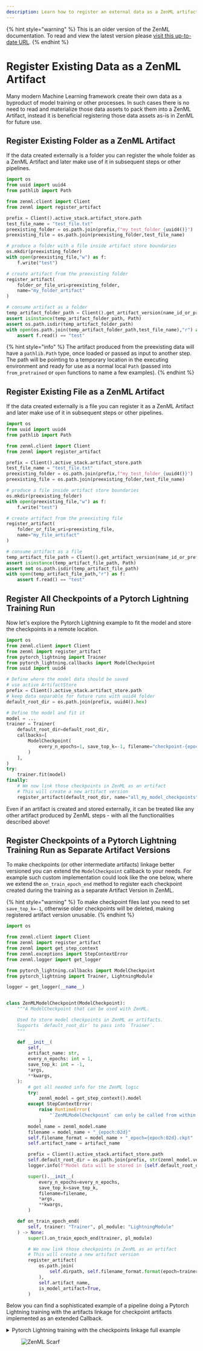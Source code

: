 ```yaml
---
description: Learn how to register an external data as a ZenML artifact for future use.
---
```


{% hint style="warning" %}
This is an older version of the ZenML documentation. To read and view the latest version please [visit this up-to-date URL](https://docs.zenml.io).
{% endhint %}


# Register Existing Data as a ZenML Artifact

Many modern Machine Learning framework create their own data as a byproduct of model training or other processes. In such cases there is no need to read and materialize those data assets to pack them into a ZenML Artifact, instead it is beneficial registering those data assets as-is in ZenML for future use.

## Register Existing Folder as a ZenML Artifact

If the data created externally is a folder you can register the whole folder as a ZenML Artifact and later make use of it in subsequent steps or other pipelines.

```python
import os
from uuid import uuid4
from pathlib import Path

from zenml.client import Client
from zenml import register_artifact

prefix = Client().active_stack.artifact_store.path
test_file_name = "test_file.txt"
preexisting_folder = os.path.join(prefix,f"my_test_folder_{uuid4()}")
preexisting_file = os.path.join(preexisting_folder,test_file_name)

# produce a folder with a file inside artifact store boundaries
os.mkdir(preexisting_folder)
with open(preexisting_file,"w") as f:
    f.write("test")

# create artifact from the preexisting folder
register_artifact(
    folder_or_file_uri=preexisting_folder,
    name="my_folder_artifact"
)

# consume artifact as a folder
temp_artifact_folder_path = Client().get_artifact_version(name_id_or_prefix="my_folder_artifact").load()
assert isinstance(temp_artifact_folder_path, Path)
assert os.path.isdir(temp_artifact_folder_path)
with open(os.path.join(temp_artifact_folder_path,test_file_name),"r") as f:
    assert f.read() == "test"
```

{% hint style="info" %}
The artifact produced from the preexisting data will have a `pathlib.Path` type, once loaded or passed as input to another step. The path will be pointing to a temporary location in the executing environment and ready for use as a normal local `Path` (passed into `from_pretrained` or `open` functions to name a few examples).
{% endhint %}

## Register Existing File as a ZenML Artifact

If the data created externally is a file you can register it as a ZenML Artifact and later make use of it in subsequent steps or other pipelines.

```python
import os
from uuid import uuid4
from pathlib import Path

from zenml.client import Client
from zenml import register_artifact

prefix = Client().active_stack.artifact_store.path
test_file_name = "test_file.txt"
preexisting_folder = os.path.join(prefix,f"my_test_folder_{uuid4()}")
preexisting_file = os.path.join(preexisting_folder,test_file_name)

# produce a file inside artifact store boundaries
os.mkdir(preexisting_folder)
with open(preexisting_file,"w") as f:
    f.write("test")

# create artifact from the preexisting file
register_artifact(
    folder_or_file_uri=preexisting_file,
    name="my_file_artifact"
)

# consume artifact as a file
temp_artifact_file_path = Client().get_artifact_version(name_id_or_prefix="my_file_artifact").load()
assert isinstance(temp_artifact_file_path, Path)
assert not os.path.isdir(temp_artifact_file_path)
with open(temp_artifact_file_path,"r") as f:
    assert f.read() == "test"
```

## Register All Checkpoints of a Pytorch Lightning Training Run

Now let's explore the Pytorch Lightning example to fit the model and store the checkpoints in a remote location.

```python
import os
from zenml.client import Client
from zenml import register_artifact
from pytorch_lightning import Trainer
from pytorch_lightning.callbacks import ModelCheckpoint
from uuid import uuid4

# Define where the model data should be saved
# use active ArtifactStore
prefix = Client().active_stack.artifact_store.path
# keep data separable for future runs with uuid4 folder
default_root_dir = os.path.join(prefix, uuid4().hex)

# Define the model and fit it
model = ...
trainer = Trainer(
    default_root_dir=default_root_dir,
    callbacks=[
        ModelCheckpoint(
            every_n_epochs=1, save_top_k=-1, filename="checkpoint-{epoch:02d}"
        )
    ],
)
try:
    trainer.fit(model)
finally:
    # We now link those checkpoints in ZenML as an artifact
    # This will create a new artifact version
    register_artifact(default_root_dir, name="all_my_model_checkpoints")
```

Even if an artifact is created and stored externally, it can be treated like any other artifact produced by ZenML steps - with all the functionalities described above!

## Register Checkpoints of a Pytorch Lightning Training Run as Separate Artifact Versions
To make checkpoints (or other intermediate artifacts) linkage better versioned you can extend the `ModelCheckpoint` callback to your needs. For example such custom implementation could look like the one below, where we extend the `on_train_epoch_end` method to register each checkpoint created during the training as a separate Artifact Version in ZenML.

{% hint style="warning" %}
To make checkpoint files last you need to set `save_top_k=-1`, otherwise older checkpoints will be deleted, making registered artifact version unusable.
{% endhint %}

```python
import os

from zenml.client import Client
from zenml import register_artifact
from zenml import get_step_context
from zenml.exceptions import StepContextError
from zenml.logger import get_logger

from pytorch_lightning.callbacks import ModelCheckpoint
from pytorch_lightning import Trainer, LightningModule

logger = get_logger(__name__)


class ZenMLModelCheckpoint(ModelCheckpoint):
    """A ModelCheckpoint that can be used with ZenML.

    Used to store model checkpoints in ZenML as artifacts.
    Supports `default_root_dir` to pass into `Trainer`.
    """

    def __init__(
        self,
        artifact_name: str,
        every_n_epochs: int = 1,
        save_top_k: int = -1,
        *args,
        **kwargs,
    ):
        # get all needed info for the ZenML logic
        try:
            zenml_model = get_step_context().model
        except StepContextError:
            raise RuntimeError(
                "`ZenMLModelCheckpoint` can only be called from within a step."
            )
        model_name = zenml_model.name
        filename = model_name + "_{epoch:02d}"
        self.filename_format = model_name + "_epoch={epoch:02d}.ckpt"
        self.artifact_name = artifact_name

        prefix = Client().active_stack.artifact_store.path
        self.default_root_dir = os.path.join(prefix, str(zenml_model.version))
        logger.info(f"Model data will be stored in {self.default_root_dir}")

        super().__init__(
            every_n_epochs=every_n_epochs,
            save_top_k=save_top_k,
            filename=filename,
            *args,
            **kwargs,
        )

    def on_train_epoch_end(
        self, trainer: "Trainer", pl_module: "LightningModule"
    ) -> None:
        super().on_train_epoch_end(trainer, pl_module)

        # We now link those checkpoints in ZenML as an artifact
        # This will create a new artifact version
        register_artifact(
            os.path.join(
                self.dirpath, self.filename_format.format(epoch=trainer.current_epoch)
            ),
            self.artifact_name,
            is_model_artifact=True,
        )
```

Below you can find a sophisticated example of a pipeline doing a Pytorch Lightning training with the artifacts linkage for checkpoint artifacts implemented as an extended Callback.

<details>

<summary>Pytorch Lightning training with the checkpoints linkage full example</summary>

```python
import os
from typing import Annotated
from pathlib import Path

import numpy as np
from zenml.client import Client
from zenml import register_artifact
from zenml import step, pipeline, get_step_context, Model
from zenml.exceptions import StepContextError
from zenml.logger import get_logger

from torch.utils.data import DataLoader
from torch.nn import ReLU, Linear, Sequential
from torch.nn.functional import mse_loss
from torch.optim import Adam
from torch import rand
from torchvision.datasets import MNIST
from torchvision.transforms import ToTensor
from pytorch_lightning.callbacks import ModelCheckpoint
from pytorch_lightning import Trainer, LightningModule

from zenml.new.pipelines.pipeline_context import get_pipeline_context

logger = get_logger(__name__)


class ZenMLModelCheckpoint(ModelCheckpoint):
    """A ModelCheckpoint that can be used with ZenML.

    Used to store model checkpoints in ZenML as artifacts.
    Supports `default_root_dir` to pass into `Trainer`.
    """

    def __init__(
        self,
        artifact_name: str,
        every_n_epochs: int = 1,
        save_top_k: int = -1,
        *args,
        **kwargs,
    ):
        # get all needed info for the ZenML logic
        try:
            zenml_model = get_step_context().model
        except StepContextError:
            raise RuntimeError(
                "`ZenMLModelCheckpoint` can only be called from within a step."
            )
        model_name = zenml_model.name
        filename = model_name + "_{epoch:02d}"
        self.filename_format = model_name + "_epoch={epoch:02d}.ckpt"
        self.artifact_name = artifact_name

        prefix = Client().active_stack.artifact_store.path
        self.default_root_dir = os.path.join(prefix, str(zenml_model.version))
        logger.info(f"Model data will be stored in {self.default_root_dir}")

        super().__init__(
            every_n_epochs=every_n_epochs,
            save_top_k=save_top_k,
            filename=filename,
            *args,
            **kwargs,
        )

    def on_train_epoch_end(
        self, trainer: "Trainer", pl_module: "LightningModule"
    ) -> None:
        super().on_train_epoch_end(trainer, pl_module)

        # We now link those checkpoints in ZenML as an artifact
        # This will create a new artifact version
        register_artifact(
            os.path.join(
                self.dirpath, self.filename_format.format(epoch=trainer.current_epoch)
            ),
            self.artifact_name,
            is_model_artifact=True,
        )


# define the LightningModule toy model
class LitAutoEncoder(LightningModule):
    def __init__(self, encoder, decoder):
        super().__init__()
        self.encoder = encoder
        self.decoder = decoder

    def training_step(self, batch, batch_idx):
        # training_step defines the train loop.
        # it is independent of forward
        x, _ = batch
        x = x.view(x.size(0), -1)
        z = self.encoder(x)
        x_hat = self.decoder(z)
        loss = mse_loss(x_hat, x)
        # Logging to TensorBoard (if installed) by default
        self.log("train_loss", loss)
        return loss

    def configure_optimizers(self):
        optimizer = Adam(self.parameters(), lr=1e-3)
        return optimizer


@step
def get_data() -> DataLoader:
    """Get the training data."""
    dataset = MNIST(os.getcwd(), download=True, transform=ToTensor())
    train_loader = DataLoader(dataset)

    return train_loader


@step
def get_model() -> LightningModule:
    """Get the model to train."""
    encoder = Sequential(Linear(28 * 28, 64), ReLU(), Linear(64, 3))
    decoder = Sequential(Linear(3, 64), ReLU(), Linear(64, 28 * 28))
    model = LitAutoEncoder(encoder, decoder)
    return model


@step
def train_model(
    model: LightningModule,
    train_loader: DataLoader,
    epochs: int = 1,
    artifact_name: str = "my_model_ckpts",
) -> None:
    """Run the training loop."""
    # configure checkpointing
    chkpt_cb = ZenMLModelCheckpoint(artifact_name=artifact_name)

    trainer = Trainer(
        # pass default_root_dir from ZenML checkpoint to
        # ensure that the data is accessible for the artifact
        # store
        default_root_dir=chkpt_cb.default_root_dir,
        limit_train_batches=100,
        max_epochs=epochs,
        callbacks=[chkpt_cb],
    )
    trainer.fit(model, train_loader)


@step
def predict(
    checkpoint_file: Path,
) -> Annotated[np.ndarray, "predictions"]:
    # load the model from the checkpoint
    encoder = Sequential(Linear(28 * 28, 64), ReLU(), Linear(64, 3))
    decoder = Sequential(Linear(3, 64), ReLU(), Linear(64, 28 * 28))
    autoencoder = LitAutoEncoder.load_from_checkpoint(
        checkpoint_file, encoder=encoder, decoder=decoder
    )
    encoder = autoencoder.encoder
    encoder.eval()

    # predict on fake batch
    fake_image_batch = rand(4, 28 * 28, device=autoencoder.device)
    embeddings = encoder(fake_image_batch)
    if embeddings.device.type == "cpu":
        return embeddings.detach().numpy()
    else:
        return embeddings.detach().cpu().numpy()


@pipeline(model=Model(name="LightningDemo"))
def train_pipeline(artifact_name: str = "my_model_ckpts"):
    train_loader = get_data()
    model = get_model()
    train_model(model, train_loader, 10, artifact_name)
    # pass in the latest checkpoint for predictions
    predict(
        get_pipeline_context().model.get_artifact(artifact_name), after=["train_model"]
    )


if __name__ == "__main__":
    train_pipeline()
```

</details>

<!-- For scarf -->
<figure><img alt="ZenML Scarf" referrerpolicy="no-referrer-when-downgrade" src="https://static.scarf.sh/a.png?x-pxid=f0b4f458-0a54-4fcd-aa95-d5ee424815bc" /></figure>